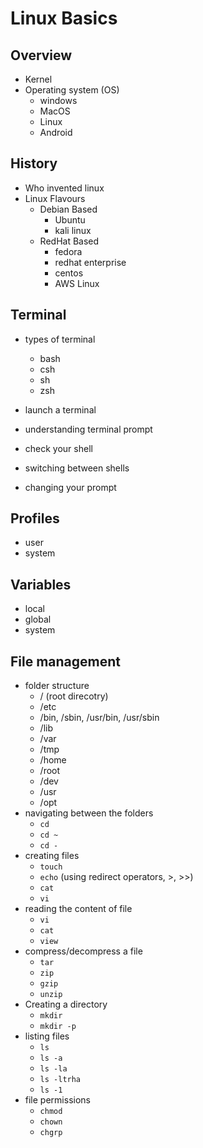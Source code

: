 # Linux Basics

## Overview

* Kernel
* Operating system (OS)
  * windows
  * MacOS
  * Linux
  * Android

## History

* Who invented linux
* Linux Flavours
  * Debian Based
    * Ubuntu
    * kali linux
  * RedHat Based
    * fedora
    * redhat enterprise
    * centos
    * AWS Linux

## Terminal

* types of terminal
  * bash
  * csh
  * sh
  * zsh

* launch a terminal
* understanding terminal prompt
* check your shell
* switching between shells
* changing your prompt

## Profiles

* user
* system

## Variables

* local
* global
* system

## File management

* folder structure
  * / (root direcotry)
  * /etc
  * /bin, /sbin, /usr/bin, /usr/sbin
  * /lib
  * /var
  * /tmp
  * /home
  * /root
  * /dev
  * /usr
  * /opt
* navigating between the folders
  * `cd`
  * `cd ~`
  * `cd -`
* creating files
  * `touch`
  * `echo` (using redirect operators, >, >>)
  * `cat`
  * `vi`
* reading the content of file
  * `vi`
  * `cat`
  * `view`
* compress/decompress a file
  * `tar`
  * `zip`
  * `gzip`
  * `unzip`
* Creating a directory
  * `mkdir`
  * `mkdir -p`
* listing files
  * `ls`
  * `ls -a`
  * `ls -la`
  * `ls -ltrha`
  * `ls -1`
* file permissions
  * `chmod`
  * `chown`
  * `chgrp`
